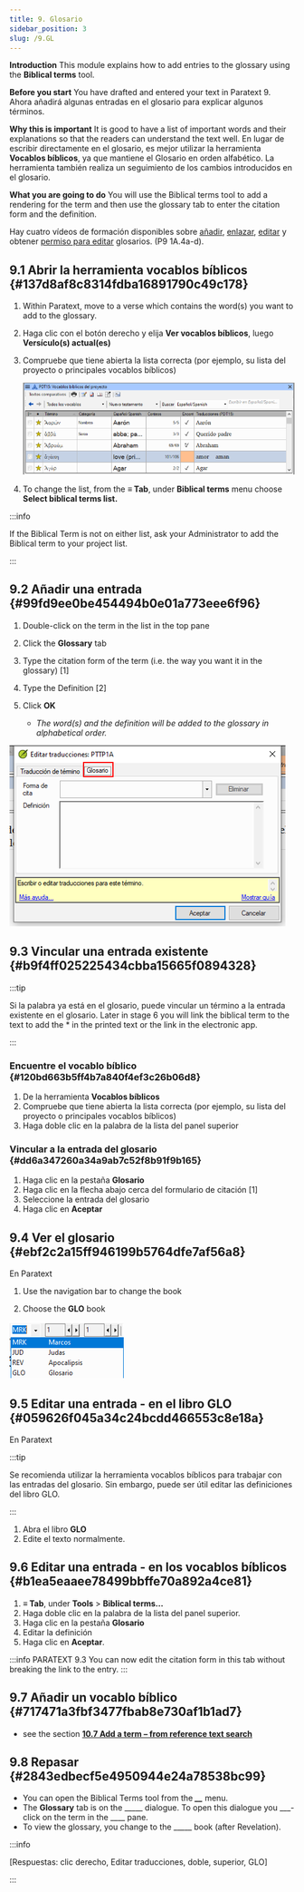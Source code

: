 ```yaml
---
title: 9. Glosario
sidebar_position: 3
slug: /9.GL
---
```




**Introduction**  This module explains how to add entries to the glossary using the **Biblical terms** tool.


**Before you start**  You have drafted and entered your text in Paratext 9. Ahora añadirá algunas entradas en el glosario para explicar algunos términos.


**Why this is important**  It is good to have a list of important words and their explanations so that the readers can understand the text well. En lugar de escribir directamente en el glosario, es mejor utilizar la herramienta **Vocablos bíblicos**, ya que mantiene el Glosario en orden alfabético. La herramienta también realiza un seguimiento de los cambios introducidos en el glosario.


**What you are going to do**  You will use the Biblical terms tool to add a rendering for the term and then use the glossary tab to enter the citation form and the definition.


Hay cuatro vídeos de formación disponibles sobre [añadir](https://vimeo.com/manage/videos/451195974), [enlazar](https://vimeo.com/manage/videos/499553868), [editar](https://vimeo.com/manage/videos/503489533) y obtener [permiso para editar](https://vimeo.com/manage/videos/476293601) glosarios. (P9 1A.4a-d).


## 9.1 Abrir la herramienta vocablos bíblicos {#137d8af8c8314fdba16891790c49c178}

1. Within Paratext, move to a verse which contains the word(s) you want to add to the glossary.
2. Haga clic con el botón derecho y elija **Ver vocablos bíblicos**, luego **Versículo(s) actual(es)**
3. Compruebe que tiene abierta la lista correcta (por ejemplo, su lista del proyecto o principales vocablos bíblicos)

    ![](./536721521.png)

4. To change the list, from the **≡ Tab**, under **Biblical terms** menu choose **Select biblical terms list.**

:::info

If the Biblical Term is not on either list, ask your Administrator to add the Biblical term to your project list.

:::




## 9.2 Añadir una entrada {#99fd9ee0be454494b0e01a773eee6f96}


<div class='notion-row'>
<div class='notion-column' style={{width: 'calc((100% - (min(32px, 4vw) * 1)) * 0.5)'}}>

1. Double-click on the term in the list in the top pane

2. Click the **Glossary** tab

3. Type the citation form of the term (i.e. the way you want it in the glossary) [1]

4. Type the Definition [2]

5. Click **OK**
    - _The word(s) and the definition will be added to the glossary in alphabetical order._

</div><div className='notion-spacer'></div>

<div class='notion-column' style={{width: 'calc((100% - (min(32px, 4vw) * 1)) * 0.5)'}}>


![](./1986832627.png)


</div><div className='notion-spacer'></div>
</div>

## 9.3 Vincular una entrada existente {#b9f4ff025225434cbba15665f0894328}


:::tip

Si la palabra ya está en el glosario, puede vincular un término a la entrada existente en el glosario. Later in stage 6 you will link the biblical term to the text to add the * in the printed text or the link in the electronic app.

:::




### Encuentre el vocablo bíblico {#120bd663b5ff4b7a840f4ef3c26b06d8}

1. De la herramienta **Vocablos bíblicos**
2. Compruebe que tiene abierta la lista correcta (por ejemplo, su lista del proyecto o principales vocablos bíblicos)
3. Haga doble clic en la palabra de la lista del panel superior

### Vincular a la entrada del glosario {#dd6a347260a34a9ab7c52f8b91f9b165}

1. Haga clic en la pestaña **Glosario**
2. Haga clic en la flecha abajo cerca del formulario de citación [1]
3. Seleccione la entrada del glosario
4. Haga clic en **Aceptar**

## 9.4 Ver el glosario {#ebf2c2a15ff946199b5764dfe7af56a8}


En Paratext


<div class='notion-row'>
<div class='notion-column' style={{width: 'calc((100% - (min(32px, 4vw) * 1)) * 0.5)'}}>

1. Use the navigation bar to change the book

2. Choose the **GLO** book

</div><div className='notion-spacer'></div>

<div class='notion-column' style={{width: 'calc((100% - (min(32px, 4vw) * 1)) * 0.5)'}}>


![](./1353885956.png)


</div><div className='notion-spacer'></div>
</div>

## 9.5 Editar una entrada - en el libro GLO {#059626f045a34c24bcdd466553c8e18a}


En Paratext


:::tip

Se recomienda utilizar la herramienta vocablos bíblicos para trabajar con las entradas del glosario. Sin embargo, puede ser útil editar las definiciones del libro GLO.

:::



1. Abra el libro **GLO**
2. Edite el texto normalmente.

## 9.6 Editar una entrada - en los vocablos bíblicos {#b1ea5eaaee78499bbffe70a892a4ce81}

1. **≡ Tab**, under **Tools** &gt; **Biblical terms…**
2. Haga doble clic en la palabra de la lista del panel superior.
3. Haga clic en la pestaña **Glosario**
4. Editar la definición
5. Haga clic en **Aceptar**.

:::info PARATEXT 9.3
You can now edit the citation form in this tab without breaking the link to the entry.
:::


## 9.7 Añadir un vocablo bíblico {#717471a3fbf3477fbab8e730af1b1ad7}

- see the section [**10.7 Add a term – from reference text search**](/10.BT#f683ccf4cdcf45f09c516c09c78ab277)

## 9.8 Repasar {#2843edbecf5e4950944e24a78538bc99}

- You can open the Biblical Terms tool from the _**__**_ menu.
- The **Glossary** tab is on the _____ dialogue. To open this dialogue you ___-click on the term in the ____ pane.
- To view the glossary, you change to the _____ book (after Revelation).

:::info

[Respuestas: clic derecho, Editar traducciones, doble, superior, GLO]

:::



